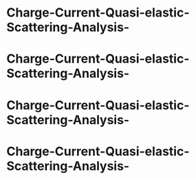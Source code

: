 # Charge-Current-Quasi-elastic-Scattering-Analysis-
# Charge-Current-Quasi-elastic-Scattering-Analysis-
# Charge-Current-Quasi-elastic-Scattering-Analysis-
# Charge-Current-Quasi-elastic-Scattering-Analysis-
